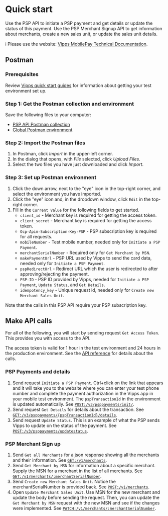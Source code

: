 <!-- START_METADATA
---
title: Quick start for the PSP API
sidebar_label: Quick start
sidebar_position: 15
description: Quick start guide for the using the PSP API with Postman.
pagination_next: null
pagination_prev: null
---
END_METADATA -->

# Quick start

Use the PSP API to initiate a PSP payment and get details or update the status of this payment.
Use the PSP Merchant Signup API to get information about merchants, create a new sales unit, or update the sales unit details.

<!-- START_COMMENT -->

ℹ️ Please use the website:
[Vipps MobilePay Technical Documentation](https://developer.vippsmobilepay.com/docs/APIs/psp-api).

<!-- END_COMMENT -->

## Postman

### Prerequisites

Review
[Vipps quick start guides](https://developer.vippsmobilepay.com/docs/vipps-developers/quick-start-guides) for information about getting your test environment set up.

### Step 1: Get the Postman collection and environment

Save the following files to your computer:

* [PSP API Postman collection](/tools/vipps-psp-v3-api-postman-collection.json)
* [Global Postman environment](https://raw.githubusercontent.com/vippsas/vipps-developers/master/tools/vipps-api-global-postman-environment.json)

### Step 2: Import the Postman files

1. In Postman, click *Import* in the upper-left corner.
1. In the dialog that opens, with *File* selected, click *Upload Files*.
1. Select the two files you have just downloaded and click *Import*.

### Step 3: Set up Postman environment

1. Click the down arrow, next to the "eye" icon in the top-right corner, and select the environment you have imported.
2. Click the "eye" icon and, in the dropdown window, click `Edit` in the top-right corner.
3. Fill in the `Current Value` for the following fields to get started.
   * `client_id` - Merchant key is required for getting the access token.
   * `client_secret` - Merchant key is required for getting the access token.
   * `Ocp-Apim-Subscription-Key-PSP` - PSP subscription key is required for all requests.
   * `mobileNumber` - Test mobile number, needed only for `Initiate a PSP Payment`.
   * `merchantSerialNumber` - Required only for `Get Merchant by MSN`.
   * `makePaymentUrl` - PSP URL used by Vipps to send the card data, needed only for `Initiate a PSP Payment`.
   * `pspRedirectUrl` - Redirect URL which the user is redirected to after approving/rejecting the payment.
   * `PSP-ID` - PSP ID provided by Vipps, needed for `Initiate a PSP Payment`, `Update Status`, and `Get Details`.
   * `idempotency_key` - Unique request id, needed only for `Create new Merchant Sales Unit`.

Note that the calls in this PSP API require your PSP subscription key.

## Make API calls

For all of the following, you will start by sending request `Get Access Token`.
This provides you with access to the API.

The access token is valid for 1 hour in the test environment and 24 hours in the production environment.
See the
[API reference](https://developer.vippsmobilepay.com/api/psp)
for details about the calls.

### PSP Payments and details

1. Send request `Initiate a PSP Payment`. Ctrl+click on the link that appears and it will take you to the website where you can enter your test phone number and complete the payment authorization in the Vipps app in your mobile test environment. The `pspTransactionId` in the environment is updated automatically. See [`POST:/v3/psppayments/init/`](https://developer.vippsmobilepay.com/api/psp#tag/Vipps-PSP-API/operation/initiatePaymentV3UsingPOST).
2. Send request  `Get Details` for details about the transaction. See [`GET:/v3/psppayments/{pspTransactionId}/details`](https://developer.vippsmobilepay.com/api/psp#tag/Vipps-PSP-API/operation/getPSPPaymentDetailsUsingGET).
3. Send request `Update Status`. This is an example of what the PSP sends Vipps to update on the status of the payment. See [`POST:/v3/psppayments/updatestatus`](https://developer.vippsmobilepay.com/api/psp#tag/Vipps-PSP-API/operation/updatestatusUsingPOST).

### PSP Merchant Sign up

1. Send `Get all Merchants` for a json response showing all the merchants and their information. See [`GET:/v1/merchants`](https://developer.vippsmobilepay.com/api/psp-signup#tag/Merchant/operation/getMerchants).
2. Send `Get Merchant by MSN` for information about a specific merchant. Supply the MSN for a merchant in the list of all merchants. See [`GET:/v1/merchants/:merchantSerialNumber`](https://developer.vippsmobilepay.com/api/psp-signup#tag/Merchant/operation/getMerchant).
3. Send `Create new Merchant Sales Unit`. Notice the merchantSerialNumber is provided back.  See [`POST:/v1/merchants`](https://developer.vippsmobilepay.com/api/psp-signup#tag/Merchant/operation/addMerchant).
4. Open `Update Merchant Sales Unit`. Use MSN for the new merchant and update the body before sending the request.
   Then, you can update the `Get Merchant by MSN` request with the new MSN and see if the changes were implemented.
    See [`PATCH:/v1/merchants/:merchantSerialNumber`](https://developer.vippsmobilepay.com/api/psp-signup#tag/Merchant/operation/patchMerchant).
